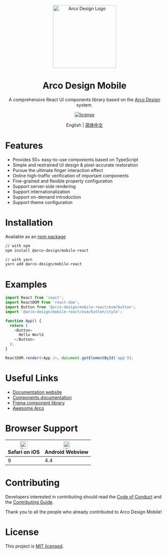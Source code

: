 <div align="center">
  <a href="https://arco.design/mobile/react" target="_blank">
    <img alt="Arco Design Logo" width="200" src="https://avatars.githubusercontent.com/u/64576149?s=200&v=4"/>
  </a>
</div>
<div align="center">
  <h1>Arco Design Mobile</h1>
</div>

<div align="center">

A comprehensive React UI components library based on the [Arco Design](https://arco.design/mobile/react) system.

[![license](https://img.shields.io/badge/license-MIT-blue.svg)](https://github.com/arco-design/arco-design-mobile/blob/main/LICENSE)

</div>

<div align="center">

English | [简体中文](./README.zh-CN.md)

</div>

# Features

- Provides 50+ easy-to-use components based on TypeScript
- Simple and restrained UI design & pixel-accurate restoration
- Pursue the ultimate finger interaction effect
- Online high-traffic verification of important components
- Fine-grained and flexible property configuration
- Support server-side rendering
- Support internationalization
- Support on-demand introduction
- Support theme configuration


# Installation

Available as an [npm package](https://www.npmjs.com/package/@arco-design/mobile-react)

```bash
// with npm
npm install @arco-design/mobile-react

// with yarn
yarn add @arco-design/mobile-react
```

# Examples

```typescript
import React from 'react';
import ReactDOM from 'react-dom';
import Button from '@arco-design/mobile-react/esm/button';
import '@arco-design/mobile-react/esm/button/style';

function App() {
  return (
    <Button>
      Hello World
    </Button>
  );
}

ReactDOM.render(<App />, document.getElementById('app'));
```

# Useful Links

* [Documentation website](https://arco.design/mobile/react)
* [Components documentation](https://arco.design/mobile/react/arco-design/pc/)
* [Figma component library](https://www.figma.com/community/file/1128173873536739844)
* [Awesome Arco](https://github.com/arco-design/awesome-arco)

# Browser Support

| <img src="https://sf1-cdn-tos.toutiaostatic.com/obj/arco-mobile/_static_/browser-ios.png" alt="Safari" width="24px" height="24px" /><br/>Safari on iOS | <img src="https://sf1-cdn-tos.toutiaostatic.com/obj/arco-mobile/_static_/browser-android.png" alt="Opera" width="20px" height="24px" /><br/>Android Webview |
| --------- | --------- |
| 9 | 4.4 |

# Contributing

Developers interested in contributing should read the [Code of Conduct](./CODE_OF_CONDUCT.md) and the [Contributing Guide](./CONTRIBUTING.md).

Thank you to all the people who already contributed to Arco Design Mobile!

# License

This project is [MIT licensed](./LICENSE).
